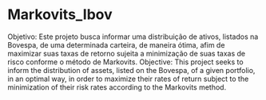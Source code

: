 # Markovits_Ibov
Objetivo: Este projeto busca informar uma distribuição de ativos, listados na Bovespa, de uma determinada carteira, de maneira ótima, afim de maximizar suas taxas de retorno sujeita a minimização de suas taxas de risco conforme o método de Markovits.  Objective: This project seeks to inform the distribution of assets, listed on the Bovespa, of a given portfolio, in an optimal way, in order to maximize their rates of return subject to the minimization of their risk rates according to the Markovits method.

